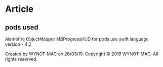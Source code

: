 # Article




pods used
----------
Alamofire
ObjectMapper
MBProgressHUD
for pods use swift language version - 4.2

Created by WYNOT-MAC on 26/03/19.
Copyright © 2019 WYNOT-MAC. All rights reserved.